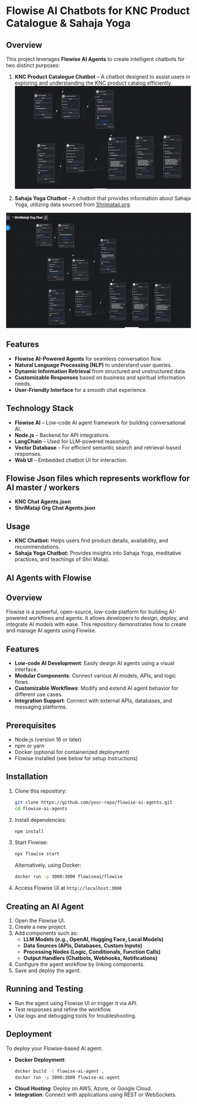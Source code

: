 # Flowise AI Chatbots for KNC Product Catalogue & Sahaja Yoga

## Overview
This project leverages **Flowise AI Agents** to create intelligent chatbots for two distinct purposes:

1. **KNC Product Catalogue Chatbot** – A chatbot designed to assist users in exploring and understanding the KNC product catalog efficiently.
   ![Alt text](knc-flowise.png)
   
3. **Sahaja Yoga Chatbot** – A chatbot that provides information about Sahaja Yoga, utilizing data sourced from [Shrimataji.org](https://www.shrimataji.org).

![Alt text](ShriMatajiOrg-chat.png)
   

## Features
- **Flowise AI-Powered Agents** for seamless conversation flow.
- **Natural Language Processing (NLP)** to understand user queries.
- **Dynamic Information Retrieval** from structured and unstructured data.
- **Customizable Responses** based on business and spiritual information needs.
- **User-Friendly Interface** for a smooth chat experience.

## Technology Stack
- **Flowise AI** – Low-code AI agent framework for building conversational AI.
- **Node.js** – Backend for API integrations.
- **LangChain** – Used for LLM-powered reasoning.
- **Vector Database** – For efficient semantic search and retrieval-based responses.
- **Web UI** – Embedded chatbot UI for interaction.

## Flowise Json files which represents workflow for  AI master / workers
- **KNC Chat Agents.json** 
- **ShriMataji Org Chat Agents.json**

## Usage
- **KNC Chatbot:** Helps users find product details, availability, and recommendations.
- **Sahaja Yoga Chatbot:** Provides insights into Sahaja Yoga, meditative practices, and teachings of Shri Mataji.

## AI Agents with Flowise

## Overview
Flowise is a powerful, open-source, low-code platform for building AI-powered workflows and agents. It allows developers to design, deploy, and integrate AI models with ease. This repository demonstrates how to create and manage AI agents using Flowise.

## Features
- **Low-code AI Development**: Easily design AI agents using a visual interface.
- **Modular Components**: Connect various AI models, APIs, and logic flows.
- **Customizable Workflows**: Modify and extend AI agent behavior for different use cases.
- **Integration Support**: Connect with external APIs, databases, and messaging platforms.

## Prerequisites
- Node.js (version 16 or later)
- npm or yarn
- Docker (optional for containerized deployment)
- Flowise installed (see below for setup instructions)

## Installation
1. Clone this repository:
   ```bash
   git clone https://github.com/your-repo/flowise-ai-agents.git
   cd flowise-ai-agents
   ```
2. Install dependencies:
   ```bash
   npm install
   ```
3. Start Flowise:
   ```bash
   npx flowise start
   ```
   Alternatively, using Docker:
   ```bash
   docker run -p 3000:3000 flowiseai/flowise
   ```
4. Access Flowise UI at `http://localhost:3000`

## Creating an AI Agent
1. Open the Flowise UI.
2. Create a new project.
3. Add components such as:
   - **LLM Models (e.g., OpenAI, Hugging Face, Local Models)**
   - **Data Sources (APIs, Databases, Custom Inputs)**
   - **Processing Nodes (Logic, Conditionals, Function Calls)**
   - **Output Handlers (Chatbots, Webhooks, Notifications)**
4. Configure the agent workflow by linking components.
5. Save and deploy the agent.

## Running and Testing
- Run the agent using Flowise UI or trigger it via API.
- Test responses and refine the workflow.
- Use logs and debugging tools for troubleshooting.

## Deployment
To deploy your Flowise-based AI agent:
- **Docker Deployment**:
  ```bash
  docker build -t flowise-ai-agent .
  docker run -p 3000:3000 flowise-ai-agent
  ```
- **Cloud Hosting**: Deploy on AWS, Azure, or Google Cloud.
- **Integration**: Connect with applications using REST or WebSockets.







